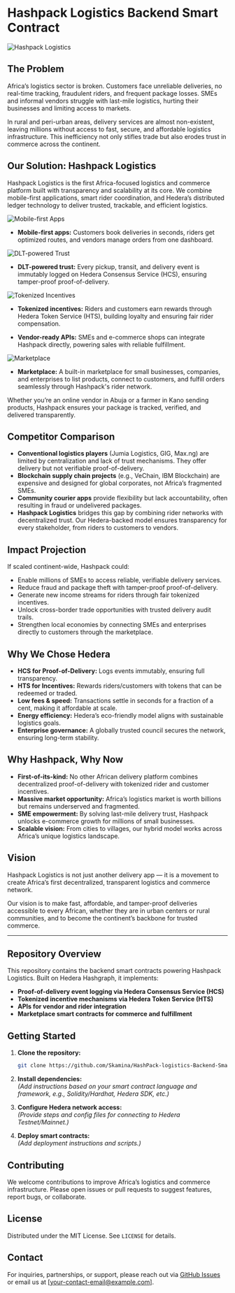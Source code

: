 # Hashpack Logistics Backend Smart Contract

![Hashpack Logistics](79075.jpg)

## The Problem

Africa’s logistics sector is broken. Customers face unreliable deliveries, no real-time tracking, fraudulent riders, and frequent package losses. SMEs and informal vendors struggle with last-mile logistics, hurting their businesses and limiting access to markets.

In rural and peri-urban areas, delivery services are almost non-existent, leaving millions without access to fast, secure, and affordable logistics infrastructure. This inefficiency not only stifles trade but also erodes trust in commerce across the continent.

## Our Solution: Hashpack Logistics

Hashpack Logistics is the first Africa-focused logistics and commerce platform built with transparency and scalability at its core. We combine mobile-first applications, smart rider coordination, and Hedera’s distributed ledger technology to deliver trusted, trackable, and efficient logistics.

![Mobile-first Apps](79082.jpg)

- **Mobile-first apps:** Customers book deliveries in seconds, riders get optimized routes, and vendors manage orders from one dashboard.

![DLT-powered Trust](79060.jpg)

- **DLT-powered trust:** Every pickup, transit, and delivery event is immutably logged on Hedera Consensus Service (HCS), ensuring tamper-proof proof-of-delivery.

![Tokenized Incentives](83670.jpg)

- **Tokenized incentives:** Riders and customers earn rewards through Hedera Token Service (HTS), building loyalty and ensuring fair rider compensation.

- **Vendor-ready APIs:** SMEs and e-commerce shops can integrate Hashpack directly, powering sales with reliable fulfillment.

![Marketplace](79039.jpg)

- **Marketplace:** A built-in marketplace for small businesses, companies, and enterprises to list products, connect to customers, and fulfill orders seamlessly through Hashpack's rider network.

Whether you’re an online vendor in Abuja or a farmer in Kano sending products, Hashpack ensures your package is tracked, verified, and delivered transparently.

## Competitor Comparison

- **Conventional logistics players** (Jumia Logistics, GIG, Max.ng) are limited by centralization and lack of trust mechanisms. They offer delivery but not verifiable proof-of-delivery.
- **Blockchain supply chain projects** (e.g., VeChain, IBM Blockchain) are expensive and designed for global corporates, not Africa’s fragmented SMEs.
- **Community courier apps** provide flexibility but lack accountability, often resulting in fraud or undelivered packages.
- **Hashpack Logistics** bridges this gap by combining rider networks with decentralized trust. Our Hedera-backed model ensures transparency for every stakeholder, from riders to customers to vendors.

## Impact Projection

If scaled continent-wide, Hashpack could:

- Enable millions of SMEs to access reliable, verifiable delivery services.
- Reduce fraud and package theft with tamper-proof proof-of-delivery.
- Generate new income streams for riders through fair tokenized incentives.
- Unlock cross-border trade opportunities with trusted delivery audit trails.
- Strengthen local economies by connecting SMEs and enterprises directly to customers through the marketplace.

## Why We Chose Hedera

- **HCS for Proof-of-Delivery:** Logs events immutably, ensuring full transparency.
- **HTS for Incentives:** Rewards riders/customers with tokens that can be redeemed or traded.
- **Low fees & speed:** Transactions settle in seconds for a fraction of a cent, making it affordable at scale.
- **Energy efficiency:** Hedera’s eco-friendly model aligns with sustainable logistics goals.
- **Enterprise governance:** A globally trusted council secures the network, ensuring long-term stability.

## Why Hashpack, Why Now

- **First-of-its-kind:** No other African delivery platform combines decentralized proof-of-delivery with tokenized rider and customer incentives.
- **Massive market opportunity:** Africa’s logistics market is worth billions but remains underserved and fragmented.
- **SME empowerment:** By solving last-mile delivery trust, Hashpack unlocks e-commerce growth for millions of small businesses.
- **Scalable vision:** From cities to villages, our hybrid model works across Africa’s unique logistics landscape.

## Vision

Hashpack Logistics is not just another delivery app — it is a movement to create Africa’s first decentralized, transparent logistics and commerce network.

Our vision is to make fast, affordable, and tamper-proof deliveries accessible to every African, whether they are in urban centers or rural communities, and to become the continent’s backbone for trusted commerce.

---

## Repository Overview

This repository contains the backend smart contracts powering Hashpack Logistics. Built on Hedera Hashgraph, it implements:

- **Proof-of-delivery event logging via Hedera Consensus Service (HCS)**
- **Tokenized incentive mechanisms via Hedera Token Service (HTS)**
- **APIs for vendor and rider integration**
- **Marketplace smart contracts for commerce and fulfillment**

## Getting Started

1. **Clone the repository:**

    ```bash
    git clone https://github.com/Skamina/HashPack-logistics-Backend-SmartContract.git
    ```

2. **Install dependencies:**  
   *(Add instructions based on your smart contract language and framework, e.g., Solidity/Hardhat, Hedera SDK, etc.)*

3. **Configure Hedera network access:**  
   *(Provide steps and config files for connecting to Hedera Testnet/Mainnet.)*

4. **Deploy smart contracts:**  
   *(Add deployment instructions and scripts.)*

## Contributing

We welcome contributions to improve Africa’s logistics and commerce infrastructure. Please open issues or pull requests to suggest features, report bugs, or collaborate.

## License

Distributed under the MIT License. See `LICENSE` for details.

## Contact

For inquiries, partnerships, or support, please reach out via [GitHub Issues](https://github.com/Skamina/HashPack-logistics-Backend-SmartContract/issues) or email us at [your-contact-email@example.com].
